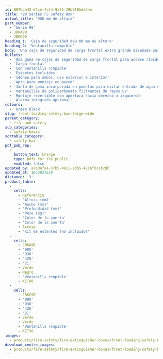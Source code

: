 ```yaml
---
id: 807bca42-d4ce-4afd-9a95-29b9f65da7ae
title: '90 Series FS Safety Box'
actual_title: '900 mm de altura'
part_number:
  - 'Serie 90'
  - JBKA90
  - JBKG90
heading_1: 'Caja de seguridad de9 00 mm de altura'
heading_2: 'Ventanilla rompible'
body: 'Una caja de seguridad de carga frontal extra grande diseñada para un acceso rápido en situaciones de emergencia.'
bullets:
  - 'Una gama de cajas de seguridad de carga frontal para acceso rápido en casos de emergencia.'
  - 'Carga frontal'
  - 'Con ventanilla rompible'
  - 'Estantes incluidos'
  - 'Idónea para ambos, uso exterior e interior'
  - 'Apta para montaje en pared'
  - 'Junta de goma incorporada en puertas para evitar entrada de agua o polvo'
  - 'Ventanillas de policarbonato filtrantes de rayos UV'
  - 'Montaje reversible con apertura hacia derecha o izquierda'
  - 'Alarma integrada opcional'
colours:
  - 'Green Black'
slug: front-loading-safety-box-large-wide
parent_category:
  - fire-and-safety
sub_categories:
  - safety-boxes
sortable_category:
  - safety-box
pdf_pub_rep:
  -
    button_text: Change
    type: pdfs_for_the_public
    enabled: false
updated_by: a76dafa4-b7b5-4911-ad55-421bfbcef2db
updated_at: 1633937229
distance: '3'
product_table:
  -
    cells:
      - Referencia
      - 'Altura (mm)'
      - 'Ancho (mm)'
      - 'Profundidad (mm)'
      - 'Peso (kg)'
      - 'Color de la puerta'
      - 'Color de la puerta'
      - Acceso
      - 'Kit de estantes (no incluido)'
  -
    cells:
      - JBKA90
      - '900'
      - '930'
      - '420'
      - '21'
      - Verde
      - Negro
      - 'Ventanilla rompible'
      - KIT90
  -
    cells:
      - JBKG90
      - '900'
      - '930'
      - '420'
      - '21'
      - Verde
      - Verde
      - 'Ventanilla rompible'
      - KIT90
images:
  - products/fire-safety/fire-extinguisher-boxes/front-loading-safety-boxes/90/images-lr/JBKA90_01.jpg
download_centre_images:
  - products/fire-safety/fire-extinguisher-boxes/front-loading-safety-boxes/90/images-hr/JBKA90_01.jpg
---
```

